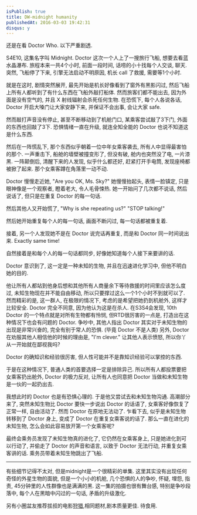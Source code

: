 ```yaml
---
isPublish: true
title: DW-midnight humanity
publishedAt: 2016-03-03 19:42:31
disqus: y
---
```


还是在看 Doctor Who. 以下严重剧透.

S4E10, 这集名字叫 Midnight. Doctor 这次一个人上了一搜旅行飞船, 想要去看蓝水晶瀑布.
旅程本来一共4个小时, 前面一段时间, 话唠的小十找每个人交谈, 聊天.
突然, 飞船停了下来, 引擎无法启动不明原因, 机长 call 了救援, 需要等1个小时.

就是在这时, 剧情突然展开, 最先开始是机长好像看到了窗外有黑影闪过,
然后飞船上所有人都听到了有什么东西在飞船外敲打船体. 然而旅客们都不能出去, 因为外面是没有空气的,
并且 X 射线辐射会杀死任何生物. 在恐慌下, 每个人各说各话, Doctor 开启大嗓门让大家安静下来,
并保证不会出事, 会让大家 safe.

然而敲打声音没有停止, 甚至不断移动到了机舱门口, 某乘客尝试敲了3下门, 外面的东西也回敲了3下.
恐惧情绪一直在升级, 就连全知全能的 Doctor 也说不知道这是什么东西.

然后在一阵慌乱下, 那个东西似乎朝着一位中年女乘客袭去, 所有人中显得最害怕的那个. 一声重击下,
船舱的墙壁被撞变形了, 但没有破, 舱内也突然没了电, 一片漆黑.
一阵颠倒后, 清醒下来的人发现, 似乎什么都还好, 赶紧打开手电筒, 发现座椅都被掀了起来.
那个女乘客蹲在角落里一动不动.

Doctor 慢慢走近她, "Are you OK, Ms. Sky?"
她慢慢抬起头, 表情一脸镇定, 只是眼神像是一个观察者, 瞪着老大, 令人毛骨悚热.
她一开始问了几次都不说话, 然后说话了, 但只是在重复 Doctor 的每一句话.

然后其他人又开始慌了, "Why is she repeating us?" "STOP talking!"

然后她开始重复每个人的每一句话, 画面不断闪过, 每一句话都被重复着.

接着, 另一个人发现她不是在 Doctor 说完话再重复, 而是和 Doctor 同一时间说出来. Exactly same time!

自然接着是和每个人的每一句话都同步, 好像她知道每个人接下来要讲的话.

Doctor 意识到了, 这一定是一种未知的生物, 并且在迅速进化学习中, 但他不明白她的目的.

他让所有人都站到他身后想和其他所有人商量余下等待救援的时间里应该怎么度过, 未知生物现在并不能自由移动,
所以只要撑过这么一个1个小时不到就可以了. 然而精彩的是, 这一群人, 在极限的情况下,
考虑的是希望把她扔到机舱外, 这样才比较安全. Doctor 完全不同意, 因为他认为这是在杀人.
在S3S4会发现, 10th Doctor 的一个特点就是对所有生物都有怜悯, 但RTD很厉害的一点是,
打造出在这种情况下也会有问题的 Doctor. 争吵中, 其他人指出 Doctor 其实对于未知生物的出现是非常兴奋的,
完全有别于常人的恐惧. (毕竟 Doctor 不是人类)
另外, Doctor 在劝服其他人相信他的时候的理由是, "I'm clever." 让其他人表示愤怒, 所以你丫从一开始就在鄙视我吗?

Doctor 的确知识和经验很厉害, 但人性可能并不是靠知识经验可以掌控的东西.

于是在这种情况下, 普通人类的首要选择一定是排除异己.
所以所有人都投票要把女乘客扔出舱外, Doctor 的极力反对, 让所有人也同意把 Doctor 当做和未知生物是一伙的一起扔出去.

我想此时的 Doctor 也是有恐惧心理的. 于是他又尝试去和未知生物沟通.
高潮部分来了, 突然未知生物比 Doctor 要快一步说出 Doctor 的话语了, 女乘客好像恢复了正常一样, 自由活动了.
然而 Doctor 在原地无法动了. 乍看下去, 似乎是未知生物转移到了 Doctor 身上, 变成了 Doctor 在重复女乘客说的话了.
那么一直在进化的未知生物, 怎么会如此容易放开第一个女乘客呢?

最终会乘务员发现了未知生物真的进化了, 它仍然在女乘客身上, 只是她进化到可以行动了, 并偷走了 Doctor 的声音和语言,
以致于 Doctor 无法行动, 并重复女乘客讲的话. 乘务员带着未知生物跳出了飞船.

---

有些细节记得不太对, 但是midnight是一个很精彩的单集. 这里其实没有出现任何奇怪的外星生物的面貌, 但是一个小小的机舱,
几个恐惧的人的争吵, 怀疑, 埋怨, 指责, 45分钟里的人性群像也是满满的黑.
这一集的拍摄也很有舞台感, 特别是争吵段落中, 每个人在黑暗中闪过的一句话, 矛盾的升级激化.

另有小圈盆友推荐拔叔的电影[狩猎](https://movie.douban.com/subject/6985810/),相同题材,剧本质量更佳.
待食用.
